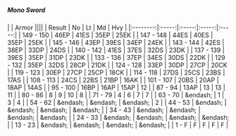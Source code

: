 ##### Mono Sword

|      | Armor ||||
| Result | No | Lt | Md | Hvy |
|:--------:|:-----:|:-----:|:-----:|:-----:|
| 149 - 150 | 46EP | 41ES | 35EP | 25EK |
| 147 - 148 | 44ES | 40ES | 35EP | 25EK |
| 145 - 146 | 43EP | 39ES | 34EP | 24EK |
| 143 - 144 | 42ES | 38EP | 33DP | 24DS |
| 140 - 142 | 41ES | 37ES | 32DS | 23DK |
| 137 - 139 | 39ES | 35EP | 31DP | 23DK |
| 133 - 136 | 37EP | 34ES | 30DS | 22DK |
| 129 - 132 | 35EP | 32DS | 28CP | 21DK |
| 124 - 128 | 33EP | 30DP | 27CP | 20CK |
| 119 - 123 | 30EP | 27CP | 25CP | 18CK |
| 114 - 118 | 27DS | 25CS | 23BS | 17AS |
| 108 - 113 | 24CS | 22BS | 21BP | 16AK |
| 101 - 107 | 20BS | 20AP | 18AP | 14AS |
| 95 - 100 | 16BP | 16AP | 15AP | 12 |
| 87 - 94 | 13AP | 13 | 13 | 11 |
| 80 - 86 | 8 | 9 | 10 | 8 |
| 71 - 79 | 4 | 6 | 7 | 7 |
| 63 - 70 | &endash;  | 1 | 3 | 4 |
| 54 - 62 | &endash;  | &endash;  | &endash;  | 2 |
| 44 - 53 | &endash;  | &endash;  | &endash;  | &endash;  |
| 34 - 43 | &endash;  | &endash;  | &endash;  | &endash;  |
| 24 - 33 | &endash;  | &endash;  | &endash;  | &endash;  |
| 13 - 23 | &endash;  | &endash;  | &endash;  | &endash;  |
| 1 - F | F | F | F | F |
